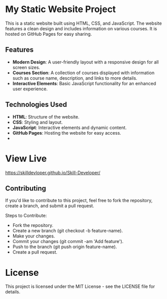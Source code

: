 # My Static Website Project

This is a static website built using HTML, CSS, and JavaScript. The website features a clean design and includes information on various courses. It is hosted on GitHub Pages for easy sharing.

## Features

- **Modern Design**: A user-friendly layout with a responsive design for all screen sizes.
- **Courses Section**: A collection of courses displayed with information such as course name, description, and links to more details.
- **Interactive Elements**: Basic JavaScript functionality for an enhanced user experience.

## Technologies Used

- **HTML**: Structure of the website.
- **CSS**: Styling and layout.
- **JavaScript**: Interactive elements and dynamic content.
- **GitHub Pages**: Hosting the website for easy access.
- 
# View Live
https://skilldevloper.github.io/Skill-Developer/

## Contributing
If you'd like to contribute to this project, feel free to fork the repository, create a branch, and submit a pull request.

Steps to Contribute:
- Fork the repository.
- Create a new branch (git checkout -b feature-name).
- Make your changes.
- Commit your changes (git commit -am 'Add feature').
- Push to the branch (git push origin feature-name).
- Create a pull request.
# License
This project is licensed under the MIT License - see the LICENSE file for details.
